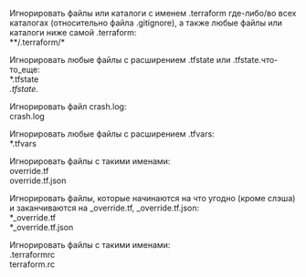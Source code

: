 Игнорировать файлы или каталоги с именем .terraform где-либо/во всех каталогах (относительно файла .gitignore), а также любые файлы или каталоги ниже самой .terraform:  
\**/.terraform/\*  

Игнорировать любые файлы с расширением .tfstate или .tfstate.что-то_еще:  
*.tfstate  
*.tfstate.*  

Игнорировать файл crash.log:  
crash.log  

Игнорировать любые файлы с расширением .tfvars:  
*.tfvars  

Игнорировать файлы с такими именами:  
override.tf  
override.tf.json  

Игнорировать файлы, которые начинаются на что угодно (кроме слэша) и заканчиваются на _override.tf, _override.tf.json:  
*_override.tf  
*_override.tf.json  

Игнорировать файлы с такими именами:  
.terraformrc  
terraform.rc  
